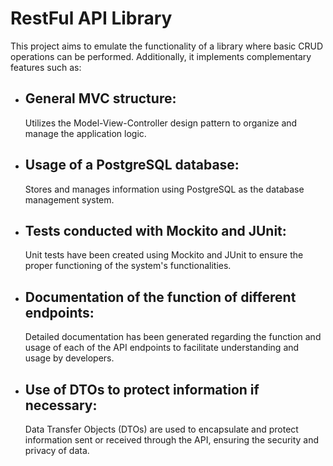 <!DOCTYPE html>
<html lang="en">

<head>
    <meta charset="UTF-8">
    <meta name="viewport" content="width=device-width, initial-scale=1.0">
    <title>RestFul API Library</title>

</head>

<body>
    <h1>RestFul API Library</h1>
    <p>This project aims to emulate the functionality of a library where basic CRUD operations can be performed. Additionally, it implements complementary features such as:</p>
    <ul>
        <li>
            <h2>General MVC structure:</h2>
            <p>Utilizes the Model-View-Controller design pattern to organize and manage the application logic.</p>
        </li>
        <li>
            <h2>Usage of a PostgreSQL database:</h2>
            <p>Stores and manages information using PostgreSQL as the database management system.</p>
        </li>
        <li>
            <h2>Tests conducted with Mockito and JUnit:</h2>
            <p>Unit tests have been created using Mockito and JUnit to ensure the proper functioning of the system's functionalities.</p>
        </li>
        <li>
            <h2>Documentation of the function of different endpoints:</h2>
            <p>Detailed documentation has been generated regarding the function and usage of each of the API endpoints to facilitate understanding and usage by developers.</p>
        </li>
        <li>
            <h2>Use of DTOs to protect information if necessary:</h2>
            <p>Data Transfer Objects (DTOs) are used to encapsulate and protect information sent or received through the API, ensuring the security and privacy of data.</p>
        </li>
    </ul>
</body>

</html>
